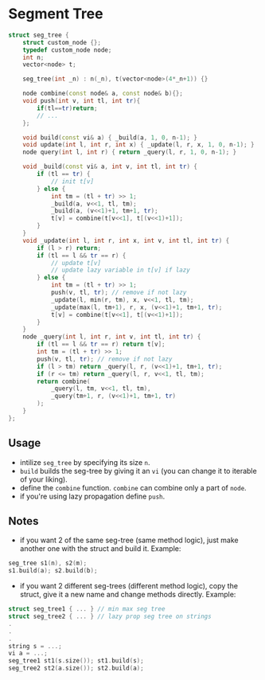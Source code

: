 # Segment Tree

```cpp
struct seg_tree {
    struct custom_node {};
    typedef custom_node node;
    int n;
    vector<node> t;

    seg_tree(int _n) : n(_n), t(vector<node>(4*_n+1)) {}

    node combine(const node& a, const node& b){};
    void push(int v, int tl, int tr){
        if(tl==tr)return;
        // ...
    };

    void build(const vi& a) { _build(a, 1, 0, n-1); }
    void update(int l, int r, int x) { _update(l, r, x, 1, 0, n-1); }
    node query(int l, int r) { return _query(l, r, 1, 0, n-1); }

    void _build(const vi& a, int v, int tl, int tr) {
        if (tl == tr) {
            // init t[v]
        } else {
            int tm = (tl + tr) >> 1;
            _build(a, v<<1, tl, tm);
            _build(a, (v<<1)+1, tm+1, tr);
            t[v] = combine(t[v<<1], t[(v<<1)+1]);
        }
    }
    void _update(int l, int r, int x, int v, int tl, int tr) {
        if (l > r) return;
        if (tl == l && tr == r) {
            // update t[v]
            // update lazy variable in t[v] if lazy
        } else {
            int tm = (tl + tr) >> 1;
            push(v, tl, tr); // remove if not lazy
            _update(l, min(r, tm), x, v<<1, tl, tm);
            _update(max(l, tm+1), r, x, (v<<1)+1, tm+1, tr);
            t[v] = combine(t[v<<1], t[(v<<1)+1]);
        }
    }
    node _query(int l, int r, int v, int tl, int tr) {
        if (tl == l && tr == r) return t[v];
        int tm = (tl + tr) >> 1;
        push(v, tl, tr); // remove if not lazy
        if (l > tm) return _query(l, r, (v<<1)+1, tm+1, tr);
        if (r <= tm) return _query(l, r, v<<1, tl, tm);
        return combine(
            _query(l, tm, v<<1, tl, tm),
            _query(tm+1, r, (v<<1)+1, tm+1, tr)
        );
    }
};
```

## Usage

- intilize `seg_tree` by specifying its size `n`.
- `build` builds the seg-tree by giving it an `vi` (you can change it to iterable of your liking).
- define the `combine` function. `combine` can combine only a part of `node`.
- if you're using lazy propagation define `push`.

## Notes

- if you want 2 of the same seg-tree (same method logic), just make another one with the struct and build it. Example:

```cpp
seg_tree s1(n), s2(m);
s1.build(a); s2.build(b);
```

- if you want 2 different seg-trees (different method logic), copy the struct, give it a new name and change methods directly. Example:

```cpp
struct seg_tree1 { ... } // min max seg tree
struct seg_tree2 { ... } // lazy prop seg tree on strings
.
.
.
string s = ...;
vi a = ...;
seg_tree1 st1(s.size()); st1.build(s);
seg_tree2 st2(a.size()); st2.build(a);
```
